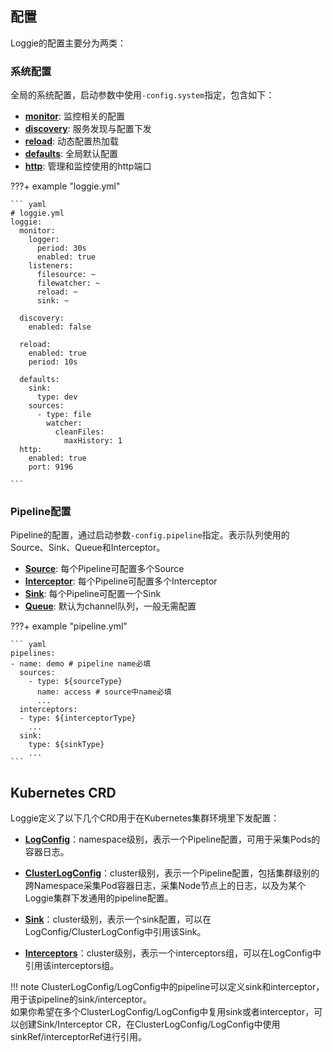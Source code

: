 
## 配置
Loggie的配置主要分为两类：
### 系统配置
全局的系统配置，启动参数中使用`-config.system`指定，包含如下：

- [**monitor**](global/monitor.md): 监控相关的配置
- [**discovery**](global/discovery.md): 服务发现与配置下发
- [**reload**](global/reload.md): 动态配置热加载
- [**defaults**](global/defaults.md): 全局默认配置
- [**http**](global/http.md): 管理和监控使用的http端口

???+ example "loggie.yml"

    ``` yaml
    # loggie.yml
    loggie:
      monitor:
        logger:
          period: 30s
          enabled: true
        listeners:
          filesource: ~
          filewatcher: ~
          reload: ~
          sink: ~
    
      discovery:
        enabled: false

      reload:
        enabled: true
        period: 10s

      defaults:
        sink:
          type: dev
        sources:
          - type: file
            watcher:
              cleanFiles:
                maxHistory: 1
      http:
        enabled: true
        port: 9196

    ```

### Pipeline配置
Pipeline的配置，通过启动参数`-config.pipeline`指定。表示队列使用的Source、Sink、Queue和Interceptor。

- [**Source**](pipelines/source/overview.md): 每个Pipeline可配置多个Source
- [**Interceptor**](pipelines/interceptor/normalize.md): 每个Pipeline可配置多个Interceptor
- [**Sink**](pipelines/sink/overview.md): 每个Pipeline可配置一个Sink
- [**Queue**](pipelines/queue/channel.md): 默认为channel队列，一般无需配置

???+ example "pipeline.yml"

    ``` yaml
    pipelines:
    - name: demo # pipeline name必填
      sources:
        - type: ${sourceType}
          name: access # source中name必填
          ...
      interceptors:
      - type: ${interceptorType}
        ...
      sink:
        type: ${sinkType}
        ...
    ```

## Kubernetes CRD
Loggie定义了以下几个CRD用于在Kubernetes集群环境里下发配置：  

- [**LogConfig**](discovery/kubernetes/logconfig.md)：namespace级别，表示一个Pipeline配置，可用于采集Pods的容器日志。  

- [**ClusterLogConfig**](discovery/kubernetes/clusterlogconfig.md)：cluster级别，表示一个Pipeline配置，包括集群级别的跨Namespace采集Pod容器日志，采集Node节点上的日志，以及为某个Loggie集群下发通用的pipeline配置。

- [**Sink**](discovery/kubernetes/sink.md)：cluster级别，表示一个sink配置，可以在LogConfig/ClusterLogConfig中引用该Sink。  

- [**Interceptors**](discovery/kubernetes/interceptors.md)：cluster级别，表示一个interceptors组，可以在LogConfig中引用该interceptors组。  

!!! note
    ClusterLogConfig/LogConfig中的pipeline可以定义sink和interceptor，用于该pipeline的sink/interceptor。  
    如果你希望在多个ClusterLogConfig/LogConfig中复用sink或者interceptor，可以创建Sink/Interceptor CR，在ClusterLogConfig/LogConfig中使用sinkRef/interceptorRef进行引用。
